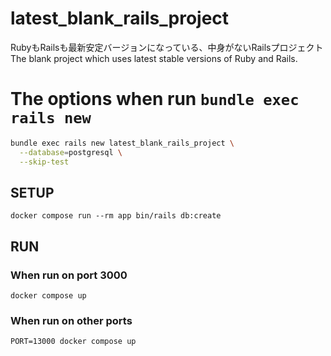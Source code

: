 # latest_blank_rails_project
RubyもRailsも最新安定バージョンになっている、中身がないRailsプロジェクト
The blank project which uses latest stable versions of Ruby and Rails.

# The options when run `bundle exec rails new`

```sh
bundle exec rails new latest_blank_rails_project \
  --database=postgresql \
  --skip-test
```

## SETUP

```
docker compose run --rm app bin/rails db:create
```


## RUN

### When run on port 3000

```
docker compose up
```

### When run on other ports

```
PORT=13000 docker compose up
```
